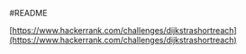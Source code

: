 #README

[https://www.hackerrank.com/challenges/dijkstrashortreach](https://www.hackerrank.com/challenges/dijkstrashortreach)
